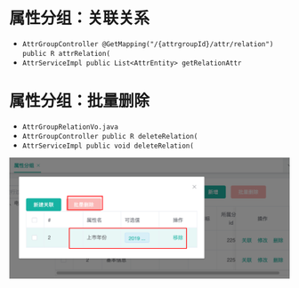 # 属性分组：关联关系

- `AttrGroupController @GetMapping("/{attrgroupId}/attr/relation")  public R attrRelation(`
- `AttrServiceImpl public List<AttrEntity> getRelationAttr`

# 属性分组：批量删除
- `AttrGroupRelationVo.java`
- `AttrGroupController public R deleteRelation(`
- `AttrServiceImpl public void deleteRelation(`

![](BEFORE/附件/Pasted%20image%2020231202154349.png)